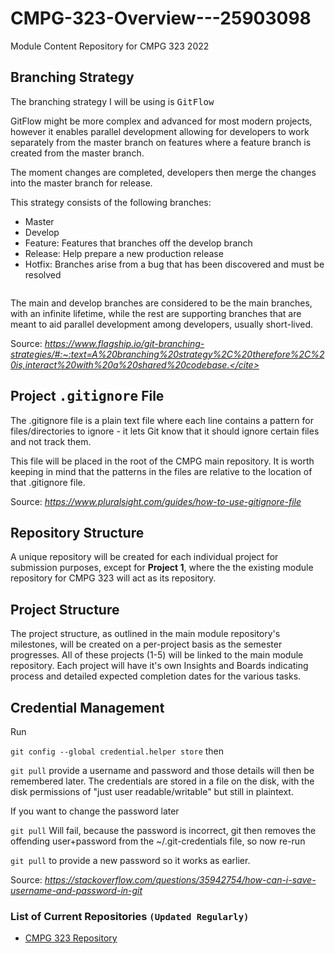 # CMPG-323-Overview---25903098
Module Content Repository for CMPG 323 2022

## Branching Strategy
The branching strategy I will be using is <tt>GitFlow</tt>

GitFlow might be more complex and advanced for most modern projects, however it enables parallel development allowing for developers to work separately from the master branch on features where a feature branch is created from the master branch.

The moment changes are completed, developers then merge the changes into the master branch for release.

This strategy consists of the following branches:

- Master 
- Develop
- Feature: Features that branches off the develop branch 
- Release: Help prepare a new production release
- Hotfix: Branches arise from a bug that has been discovered and must be resolved

<img src="https://www.flagship.io/wp-content/uploads/gitflow-branching-strategy.png" alt="">

The main and develop branches are considered to be the main branches, with an infinite lifetime, while the rest are supporting branches that are meant to aid parallel development among developers, usually short-lived.

Source: <cite>https://www.flagship.io/git-branching-strategies/#:~:text=A%20branching%20strategy%2C%20therefore%2C%20is,interact%20with%20a%20shared%20codebase.</cite>

## Project <tt>.gitignore</tt> File
The .gitignore file is a plain text file where each line contains a pattern for files/directories to ignore - it lets Git know that it should ignore certain files and not track them.

This file will be placed in the root of the CMPG main repository. It is worth keeping in mind that the patterns in the files are relative to the location of that .gitignore file.

Source: <cite>https://www.pluralsight.com/guides/how-to-use-gitignore-file</cite>

## Repository Structure
A unique repository will be created for each individual project for submission purposes, except for <b>Project 1</b>, where the the existing module repository for CMPG 323 will act as its repository.

## Project Structure
The project structure, as outlined in the main module repository's milestones, will be created on a per-project basis as the semester progresses. All of these projects (1-5) will be linked to the main module repository. Each project will have it's own Insights and Boards indicating process and detailed expected completion dates for the various tasks.

## Credential Management
Run

<code>git config --global credential.helper store</code>
then

<code>git pull</code>
provide a username and password and those details will then be remembered later. The credentials are stored in a file on the disk, with the disk permissions of "just user readable/writable" but still in plaintext.

If you want to change the password later

<code>git pull</code>
Will fail, because the password is incorrect, git then removes the offending user+password from the ~/.git-credentials file, so now re-run

<code>git pull</code>
to provide a new password so it works as earlier.

Source: <cite>https://stackoverflow.com/questions/35942754/how-can-i-save-username-and-password-in-git</cite>

### List of Current Repositories <code>(Updated Regularly)</code>
- <a href="https://github.com/SebSharp/](https://github.com/SebSharp/CMPG-323-Overview---25903098" target="_blank">CMPG 323 Repository</a> 
